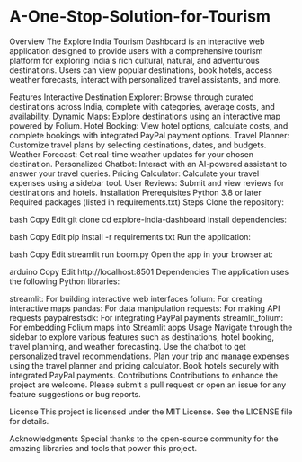 # A-One-Stop-Solution-for-Tourism

Overview
The Explore India Tourism Dashboard is an interactive web application designed to provide users with a comprehensive tourism platform for exploring India's rich cultural, natural, and adventurous destinations. Users can view popular destinations, book hotels, access weather forecasts, interact with personalized travel assistants, and more.

Features
Interactive Destination Explorer: Browse through curated destinations across India, complete with categories, average costs, and availability.
Dynamic Maps: Explore destinations using an interactive map powered by Folium.
Hotel Booking: View hotel options, calculate costs, and complete bookings with integrated PayPal payment options.
Travel Planner: Customize travel plans by selecting destinations, dates, and budgets.
Weather Forecast: Get real-time weather updates for your chosen destination.
Personalized Chatbot: Interact with an AI-powered assistant to answer your travel queries.
Pricing Calculator: Calculate your travel expenses using a sidebar tool.
User Reviews: Submit and view reviews for destinations and hotels.
Installation
Prerequisites
Python 3.8 or later
Required packages (listed in requirements.txt)
Steps
Clone the repository:

bash
Copy
Edit
git clone <repository-url>
cd explore-india-dashboard
Install dependencies:

bash
Copy
Edit
pip install -r requirements.txt
Run the application:

bash
Copy
Edit
streamlit run boom.py
Open the app in your browser at:

arduino
Copy
Edit
http://localhost:8501
Dependencies
The application uses the following Python libraries:

streamlit: For building interactive web interfaces
folium: For creating interactive maps
pandas: For data manipulation
requests: For making API requests
paypalrestsdk: For integrating PayPal payments
streamlit_folium: For embedding Folium maps into Streamlit apps
Usage
Navigate through the sidebar to explore various features such as destinations, hotel booking, travel planning, and weather forecasting.
Use the chatbot to get personalized travel recommendations.
Plan your trip and manage expenses using the travel planner and pricing calculator.
Book hotels securely with integrated PayPal payments.
Contributions
Contributions to enhance the project are welcome. Please submit a pull request or open an issue for any feature suggestions or bug reports.

License
This project is licensed under the MIT License. See the LICENSE file for details.

Acknowledgments
Special thanks to the open-source community for the amazing libraries and tools that power this project.
